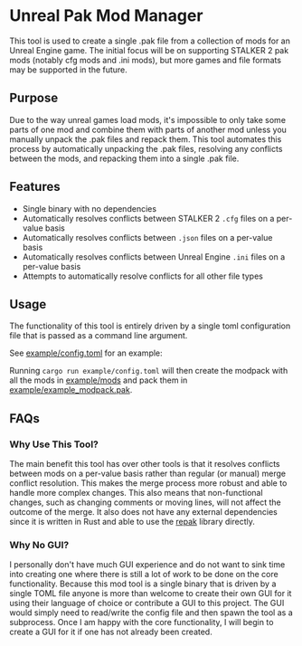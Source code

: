 # Unreal Pak Mod Manager

This tool is used to create a single .pak file from a collection of mods for an Unreal Engine game. The initial focus will be on supporting STALKER 2 pak mods (notably cfg mods and .ini mods), but more games and file formats may be supported in the future.

## Purpose

Due to the way unreal games load mods, it's impossible to only take some parts of one mod and combine them with parts of another mod unless you manually unpack the .pak files and repack them. This tool automates this process by automatically unpacking the .pak files, resolving any conflicts between the mods, and repacking them into a single .pak file.

## Features

- Single binary with no dependencies
- Automatically resolves conflicts between STALKER 2 `.cfg` files on a per-value basis
- Automatically resolves conflicts between `.json` files on a per-value basis
- Automatically resolves conflicts between Unreal Engine `.ini` files on a per-value basis
- Attempts to automatically resolve conflicts for all other file types

## Usage

The functionality of this tool is entirely driven by a single toml configuration file that is passed as a command line argument.

See [example/config.toml](example/config.toml) for an example:

Running `cargo run example/config.toml` will then create the modpack with all the mods in [example/mods](example/mods) and pack them in [example/example_modpack.pak](example/example_modpack.pak).

## FAQs

### Why Use This Tool?

The main benefit this tool has over other tools is that it resolves conflicts between mods on a per-value basis rather than regular (or manual) merge conflict resolution. This makes the merge process more robust and able to handle more complex changes. This also means that non-functional changes, such as changing comments or moving lines, will not affect the outcome of the merge. It also does not have any external dependencies since it is written in Rust and able to use the [repak](https://github.com/trumank/repak) library directly.

### Why No GUI?

I personally don't have much GUI experience and do not want to sink time into creating one where there is still a lot of work to be done on the core functionality. Because this mod tool is a single binary that is driven by a single TOML file anyone is more than welcome to create their own GUI for it using their language of choice or contribute a GUI to this project. The GUI would simply need to read/write the config file and then spawn the tool as a subprocess. Once I am happy with the core functionality, I will begin to create a GUI for it if one has not already been created.
